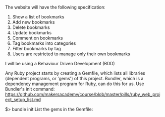 The website will have the following specification:

1. Show a list of bookmarks
2. Add new bookmarks
3. Delete bookmarks
4. Update bookmarks
5. Comment on bookmarks
6. Tag bookmarks into categories
6. Filter bookmarks by tag
7. Users are restricted to manage only their own bookmarks

I will be using a Behaviour Driven Development (BDD)

Any Ruby project starts by creating a Gemfile, which lists all libraries (dependent programs, or 'gems') of this project. Bundler, which is a dependency management program for Ruby, can do this for us. Use Bundler's init command:
https://github.com/makersacademy/course/blob/master/pills/ruby_web_project_setup_list.md

$> bundle init
List the gems in the Gemfile: